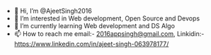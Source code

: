 - 👋 Hi, I’m @AjeetSingh2016
- 👀 I’m interested in Web development, Open Source and Devops
- 🌱 I’m currently learning Web development and DS Algo
- 📫 How to reach me email:- 2016appsingh@gmail.com, Linkidin:- https://www.linkedin.com/in/ajeet-singh-063978177/

